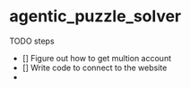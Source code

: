 # agentic_puzzle_solver

TODO steps
- [] Figure out how to get multion account
- [] Write code to connect to the website
-  
